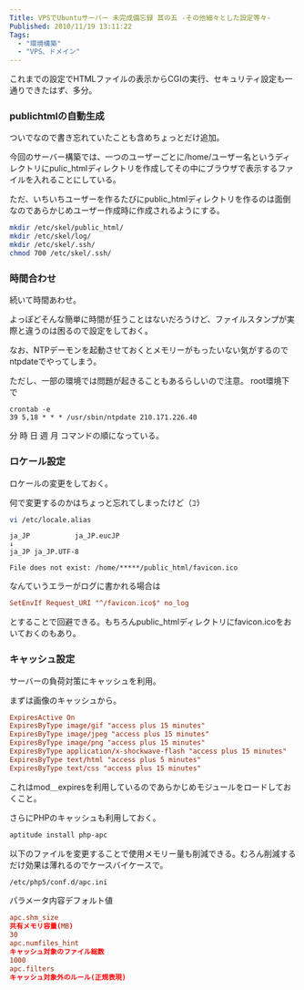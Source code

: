 ```yaml
---
Title: VPSでUbuntuサーバー 未完成備忘録 其の五 -その他細々とした設定等々-
Published: 2010/11/19 13:11:22
Tags:
  - "環境構築"
  - "VPS、ドメイン"
---
```

これまでの設定でHTMLファイルの表示からCGIの実行、セキュリティ設定も一通りできたはず、多分。

<!-- more -->

### publichtmlの自動生成  
ついでなので書き忘れていたことも含めちょっとだけ追加。

今回のサーバー構築では、一つのユーザーごとに/home/ユーザー名というディレクトリにpulic_htmlディレクトリを作成してその中にブラウザで表示するファイルを入れることにしている。

ただ、いちいちユーザーを作るたびにpublic_htmlディレクトリを作るのは面倒なのであらかじめユーザー作成時に作成されるようにする。

```sh
mkdir /etc/skel/public_html/
mkdir /etc/skel/log/
mkdir /etc/skel/.ssh/
chmod 700 /etc/skel/.ssh/
```

### 時間合わせ
続いて時間あわせ。

よっぽどそんな簡単に時間が狂うことはないだろうけど、ファイルスタンプが実際と違うのは困るので設定をしておく。

なお、NTPデーモンを起動させておくとメモリーがもったいない気がするのでntpdateでやってしまう。

ただし、一部の環境では問題が起きることもあるらしいので注意。
root環境下で

```cron
crontab -e
39 5,18 * * * /usr/sbin/ntpdate 210.171.226.40
```

分 時 日 週 月 コマンドの順になっている。

### ロケール設定
ロケールの変更をしておく。

何で変更するのかはちょっと忘れてしまったけど（ｺﾗ

```sh
vi /etc/locale.alias
```

```
ja_JP           ja_JP.eucJP
↓
ja_JP ja_JP.UTF-8
```

`File does not exist: /home/*****/public_html/favicon.ico`

なんていうエラーがログに書かれる場合は
```conf
SetEnvIf Request_URI "^/favicon.ico$" no_log
```

とすることで回避できる。もちろんpublic_htmlディレクトリにfavicon.icoをおいておくのもあり。

### キャッシュ設定
サーバーの負荷対策にキャッシュを利用。

まずは画像のキャッシュから。
```conf
ExpiresActive On
ExpiresByType image/gif "access plus 15 minutes"
ExpiresByType image/jpeg "access plus 15 minutes"
ExpiresByType image/png "access plus 15 minutes"
ExpiresByType application/x-shockwave-flash "access plus 15 minutes"
ExpiresByType text/html "access plus 5 minutes"
ExpiresByType text/css "access plus 15 minutes"
```

これはmod＿expiresを利用しているのであらかじめモジュールをロードしておくこと。

さらにPHPのキャッシュも利用しておく。
```sh
aptitude install php-apc
```

以下のファイルを変更することで使用メモリー量も削減できる。むろん削減するだけ効果は薄れるのでケースバイケースで。

```sh
/etc/php5/conf.d/apc.ini
```

パラメータ内容デフォルト値
```conf
apc.shm_size
共有メモリ容量(MB)
30
apc.numfiles_hint
キャッシュ対象のファイル総数
1000
apc.filters
キャッシュ対象外のルール(正規表現)
```
